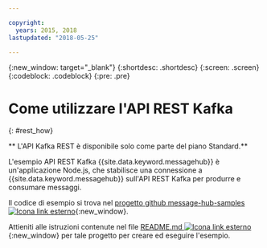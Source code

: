 ```yaml
---

copyright:
  years: 2015, 2018
lastupdated: "2018-05-25"

---
```


{:new_window: target="_blank"}
{:shortdesc: .shortdesc}
{:screen: .screen}
{:codeblock: .codeblock}
{:pre: .pre}

# Come utilizzare l'API REST Kafka
{: #rest_how}

** L'API Kafka REST è disponibile solo come parte del piano Standard.**
<br/>

<!-- 21/06/18 - commenting out until content ready
## To do: examples
{: notoc}

## To do: supported parameters
{: notoc}

## How to use, download, and set up the Kafka REST API sample
{: #rest_sample notoc}
-->

L'esempio API REST Kafka {{site.data.keyword.messagehub}} è
            un'applicazione Node.js, che stabilisce una connessione a {{site.data.keyword.messagehub}} sull'API REST Kafka per
            produrre e consumare messaggi.

Il codice di esempio si trova nel [progetto github message-hub-samples ![Icona link esterno](../../icons/launch-glyph.svg "Icona link esterno")](https://github.com/ibm-messaging/message-hub-samples/tree/master/rest-nodejs-express-sample){:new_window}.

Attieniti alle istruzioni contenute nel file [README.md ![Icona link esterno](../../icons/launch-glyph.svg "Icona link esterno")](https://github.com/ibm-messaging/message-hub-samples/tree/master/rest-nodejs-express-sample){:new_window} per tale progetto per creare ed eseguire l'esempio.

<!-- 
Comment from Andrew
New topic.

    Instructions for getting started, with links for more info
    Simple send and receive URLs with example output
    We need detail about the supported parameters
-->

